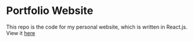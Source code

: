 # Portfolio Website

This repo is the code for my personal website, which is written in React.js. View it [here](https://geoffreywperkins.github.io/Portfolio/)
